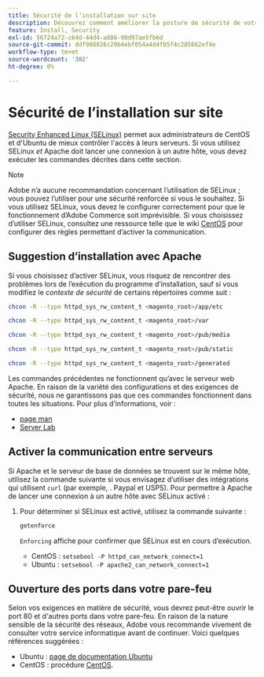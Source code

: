 ```yaml
---
title: Sécurité de l’installation sur site
description: Découvrez comment améliorer la posture de sécurité de votre installation sur site Adobe Commerce.
feature: Install, Security
exl-id: 56724a72-c64d-44d4-a886-90d97ae5fb6d
source-git-commit: ddf988826c29b4ebf054a4d4fb5f4c285662ef4e
workflow-type: tm+mt
source-wordcount: '302'
ht-degree: 0%

---
```


# Sécurité de l’installation sur site

[Security Enhanced Linux (SELinux)](https://selinuxproject.org/page/Main_Page) permet aux administrateurs de CentOS et d&#39;Ubuntu de mieux contrôler l&#39;accès à leurs serveurs. Si vous utilisez SELinux *et* Apache doit lancer une connexion à un autre hôte, vous devez exécuter les commandes décrites dans cette section.

>[!NOTE]
>
>Adobe n’a aucune recommandation concernant l’utilisation de SELinux ; vous pouvez l’utiliser pour une sécurité renforcée si vous le souhaitez. Si vous utilisez SELinux, vous devez le configurer correctement pour que le fonctionnement d’Adobe Commerce soit imprévisible. Si vous choisissez d’utiliser SELinux, consultez une ressource telle que le wiki [CentOS](https://wiki.centos.org/HowTos/SELinux) pour configurer des règles permettant d’activer la communication.

## Suggestion d’installation avec Apache

Si vous choisissez d’activer SELinux, vous risquez de rencontrer des problèmes lors de l’exécution du programme d’installation, sauf si vous modifiez le *contexte de sécurité* de certains répertoires comme suit :

```bash
chcon -R --type httpd_sys_rw_content_t <magento_root>/app/etc
```

```bash
chcon -R --type httpd_sys_rw_content_t <magento_root>/var
```

```bash
chcon -R --type httpd_sys_rw_content_t <magento_root>/pub/media
```

```bash
chcon -R --type httpd_sys_rw_content_t <magento_root>/pub/static
```

```bash
chcon -R --type httpd_sys_rw_content_t <magento_root>/generated
```

Les commandes précédentes ne fonctionnent qu’avec le serveur web Apache. En raison de la variété des configurations et des exigences de sécurité, nous ne garantissons pas que ces commandes fonctionnent dans toutes les situations. Pour plus d’informations, voir :

* [page man](https://linux.die.net/man/8/httpd_selinux)
* [Server Lab](https://www.serverlab.ca/tutorials/linux/web-servers-linux/configuring-selinux-policies-for-apache-web-servers/)

## Activer la communication entre serveurs

Si Apache et le serveur de base de données se trouvent sur le même hôte, utilisez la commande suivante si vous envisagez d’utiliser des intégrations qui utilisent `curl` (par exemple, . Paypal et USPS).
Pour permettre à Apache de lancer une connexion à un autre hôte avec SELinux activé :

1. Pour déterminer si SELinux est activé, utilisez la commande suivante :

   ```bash
   getenforce
   ```

   `Enforcing` affiche pour confirmer que SELinux est en cours d’exécution.

   * CentOS : `setsebool -P httpd_can_network_connect=1`
   * Ubuntu : `setsebool -P apache2_can_network_connect=1`

## Ouverture des ports dans votre pare-feu

Selon vos exigences en matière de sécurité, vous devrez peut-être ouvrir le port 80 et d&#39;autres ports dans votre pare-feu. En raison de la nature sensible de la sécurité des réseaux, Adobe vous recommande vivement de consulter votre service informatique avant de continuer. Voici quelques références suggérées :

* Ubuntu : [page de documentation Ubuntu](https://help.ubuntu.com/community/IptablesHowTo)
* CentOS : procédure [CentOS](https://wiki.centos.org/HowTos%282f%29Network%282f%29IPTables.html).
